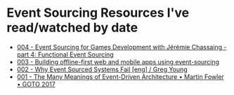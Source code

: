 # Event Sourcing Resources I've read/watched by date

- [004 - Event Sourcing for Games Development with Jérémie Chassaing - part 4: Functional Event Sourcing](https://www.youtube.com/watch?v=IihN2liHRJ4)
- [003 - Building offline-first web and mobile apps using event-sourcing](https://flpvsk.com/blog/2019-07-20-offline-first-apps-event-sourcing/)
- [002 - Why Event Sourced Systems Fail [eng] / Greg Young](https://www.youtube.com/watch?v=FKFu78ZEIi8&t=2580s)
- [001 - The Many Meanings of Event-Driven Architecture • Martin Fowler • GOTO 2017](https://www.youtube.com/watch?v=STKCRSUsyP0)
